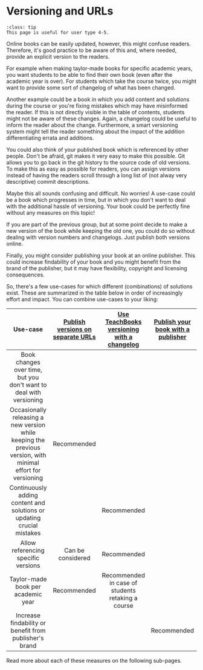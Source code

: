 # Versioning and URLs

```{admonition} User types
:class: tip
This page is useful for user type 4-5.
```

Online books can be easily updated, however, this might confuse readers. Therefore, it's good practice to be aware of this and, where needed, provide an explicit version to the readers.

For example when making taylor-made books for specific academic years, you want students to be able to find their own book (even after the academic year is over). For students which take the course twice, you might want to provide some sort of changelog of what has been changed.

Another example could be a book in which you add content and solutions during the course or you're fixing mistakes which may have misinformed the reader. If this is not directly visible in the table of contents, students might not be aware of these changes. Again, a changelog could be useful to inform the reader about the change. Furthermore, a smart versioning system might tell the reader something about the impact of the addition differentiating errata and additions.

You could also think of your published book which is referenced by other people. Don't be afraid, git makes it very easy to make this possible. Git allows you to go back in the git history to the source code of old versions. To make this as easy as possible for readers, you can assign versions instead of having the readers scroll through a long list of (not alway very descriptive) commit descriptions.

Maybe this all sounds confusing and difficult. No worries! A use-case could be a book which progresses in time, but in which you don't want to deal with the additional hassle of versioning. Your book could be perfectly fine without any measures on this topic!

If you are part of the previous group, but at some point decide to make a new version of the book while keeping the old one, you could do so without dealing with version numbers and changelogs. Just publish both versions online.

Finally, you might consider publishing your book at an online publisher. This could increase findability of your book and you might benefit from the brand of the publisher, but it may have flexibility, copyright and licensing consequences.

So, there's a few use-cases for which different (combinations) of solutions exist. These are summarized in the table below in order of increasingly effort and impact. You can combine use-cases to your liking:

| Use-case | [Publish versions on separate URLs](./versions_URLs.md) | [Use TeachBooks versioning with a changelog](versioning_changelog)  | [Publish your book with a publisher](./publisher.md) |
|:---:|:---:|:---:|:---:|
| Book changes over time, but you don't want to deal with versioning |  |  |  | 
| Occasionally releasing a new version while keeping the previous version, with minimal effort for versioning | Recommended | | |
| Continuously adding content and solutions or updating crucial mistakes |  | Recommended |  |
| Allow referencing specific versions | Can be considered | Recommended | |
| Taylor-made book per academic year | Recommended |  Recommended in case of students retaking a course | |
| Increase findability or benefit from publisher's brand |  |  | Recommended |

Read more about each of these measures on the following sub-pages.
